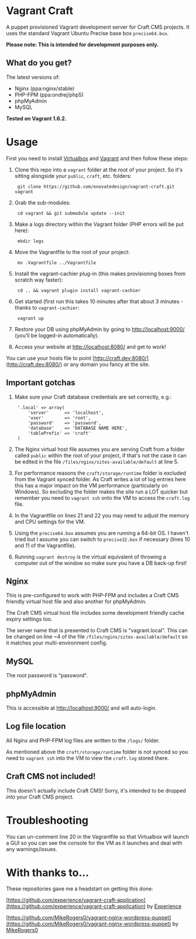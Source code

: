 Vagrant Craft
=============

A puppet provisioned Vagrant development server for Craft CMS projects. It uses the standard Vagrant Ubuntu Precise base box `precise64.box`.

**Please note: This is intended for development purposes only.**

What do you get?
----------------

The latest versions of:

* Nginx (ppa:nginx/stable)
* PHP-FPM (ppa:ondrej/php5)
* phpMyAdmin
* MySQL

**Tested on Vagrant 1.6.2.**

Usage
=====

First you need to install [Virtualbox](https://www.virtualbox.org/) and [Vagrant](http://www.vagrantup.com/) and then follow these steps:

1. Clone this repo into a `vagrant` folder at the root of your project.  So it's sitting alongside your `public`, `craft`, etc. folders:

		git clone https://github.com/enovatedesign/vagrant-craft.git vagrant

2. Grab the sub-modules:

		cd vagrant && git submodule update --init

3. Make a logs directory within the Vagrant folder (PHP errors will be put here):

		mkdir logs

4. Move the Vagrantfile to the root of your project:

		mv .Vagrantfile ../Vagrantfile

5. Install the vagrant-cachier plug-in (this makes provisioning boxes from scratch way faster):

		cd .. && vagrant plugin install vagrant-cachier

6. Get started (first run this takes 10 minutes after that about 3 minutes - thanks to `vagrant-cachier`:

		vagrant up

7. Restore your DB using phpMyAdmin by going to [http://localhost:9000/](http://localhost:9000/) (you'll be logged-in automatically).

8. Access your website at [http://localhost:8080/](http://localhost:8080/) and get to work!

You can use your hosts file to point [http://craft.dev:8080/](http://craft.dev:8080/) or any domain you fancy at the site.

Important gotchas
-----------------

1. Make sure your Craft database credentials are set correctly, e.g.:

		'.local' => array(
			'server'      => 'localhost',
			'user'        => 'root',
			'password'    => 'password',
			'database'    => 'DATABASE NAME HERE',
			'tablePrefix' => 'craft'
		)

2. The Nginx virtual host file assumes you are serving Craft from a folder called `public` within the root of your project, if that's not the case it can be edited in the file `/files/nginx/sites-available/default` at line 5.

3. For performance reasons the `craft/storage/runtime` folder is excluded from the Vagrant synced folder.  As Craft writes a lot of log entries here this has a major impact on the VM performance (particularly on Windows).  So excluding the folder makes the site run a LOT quicker but remember you need to `vagrant ssh` onto the VM to access the `craft.log` file.

4. In the Vagrantfile on lines 21 and 22 you may need to adjust the memory and CPU settings for the VM.

5. Using the `precise64.box` assumes you are running a 64-bit OS. I haven't tried but I assume you can switch to `precise32.box` if necessary (lines 10 and 11 of the Vagrantfile).

6. Running `vagrant destroy` is the virtual equivalent of throwing a computer out of the window so make sure you have a DB back-up first!

Nginx
-----

This is pre-configured to work with PHP-FPM and includes a Craft CMS friendly virtual host file and also another for phpMyAdmin.

The Craft CMS virtual host file includes some development friendly cache expiry settings too.

The server name that is presented to Craft CMS is "vagrant.local". This can be changed on line ~4 of the file `/files/nginx/sites-available/default` so it matches your multi-environment config.

MySQL
-----

The root password is "password".

phpMyAdmin
----------

This is accessible at [http://localhost:9000/](http://localhost:9000/) and will auto-login.

Log file location
-----------------

All Nginx and PHP-FPM log files are written to the `/logs/` folder.

As mentioned above the `craft/storage/runtime` folder is not synced so you need to `vagrant ssh` into the VM to view the `craft.log` stored there.

Craft CMS not included!
-----------------------

This doesn't actually include Craft CMS! Sorry, it's intended to be dropped *into* your Craft CMS project.

Troubleshooting
===============

You can un-comment line 20 in the Vagrantfile so that Virtualbox will launch a GUI so you can see the console for the VM as it launches and deal with any warnings/issues.

With thanks to...
=================

These repositories gave me a headstart on getting this done:

[https://github.com/experience/vagrant-craft-application](https://github.com/experience/vagrant-craft-application) by [Experience](https://github.com/experience)

[https://github.com/MikeRogers0/vagrant-nginx-wordpress-puppet](https://github.com/MikeRogers0/vagrant-nginx-wordpress-puppet) by [MikeRogers0](https://github.com/MikeRogers0)
